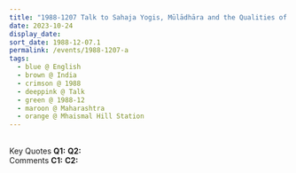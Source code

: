 ```yaml
---
title: "1988-1207 Talk to Sahaja Yogis, Mūlādhāra and the Qualities of Indians, Mhaismal Hill Station (near Aurangabad), Maharashtra, India"
date: 2023-10-24
display_date: 
sort_date: 1988-12-07.1
permalink: /events/1988-1207-a
tags:
  - blue @ English
  - brown @ India
  - crimson @ 1988
  - deeppink @ Talk
  - green @ 1988-12
  - maroon @ Maharashtra
  - orange @ Mhaismal Hill Station
---
```


<br>

<wave-list>
  <list-title color="DarkSeaGreen" width="55">Key Quotes</list-title>
  <list-item color="BlanchedAlmond" width="280"><b>Q1:</b> <i></i></list-item>
  <list-item color="Lavender" width="280"><b>Q2:</b> <i></i></list-item>
</wave-list>

<br>

<wave-list>
  <list-title color="DarkSeaGreen" width="55">Comments</list-title>
  <list-item color="BlanchedAlmond" width="280"><b>C1:</b> <i></i></list-item>
  <list-item color="Lavender" width="280"><b>C2:</b> <i></i></list-item>
</wave-list>